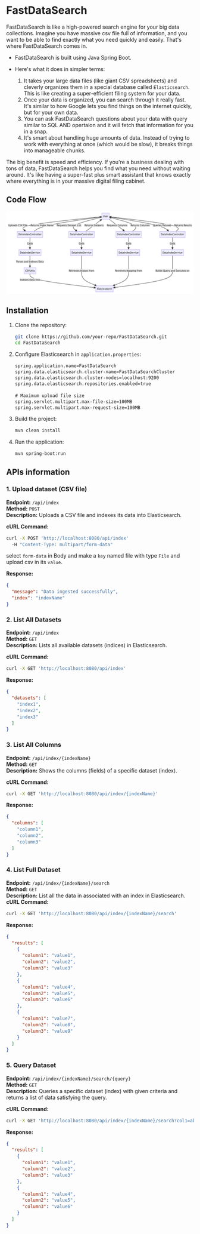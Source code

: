 # FastDataSearch
FastDataSearch is like a high-powered search engine for your big data collections. Imagine you have massive csv file full of information, and you want to be able to find exactly what you need quickly and easily. That's where FastDataSearch comes in.

- FastDataSearch is built using Java Spring Boot.

- Here's what it does in simpler terms:
  
  1. It takes your large data files (like giant CSV spreadsheets) and cleverly organizes them in a special database called `Elasticsearch`. This is like creating a super-efficient filing system for your data.
  2. Once your data is organized, you can search through it really fast. It's similar to how Google lets you find things on the internet quickly, but for your own data.
  3. You can ask FastDataSearch questions about your data with query similar to SQL AND opertaion and it will fetch that information for you in a snap.
  4. It's smart about handling huge amounts of data. Instead of trying to work with everything at once (which would be slow), it breaks things into manageable chunks.
   
The big benefit is speed and efficiency. If you're a business dealing with tons of data, FastDataSearch helps you find what you need without waiting around. It's like having a super-fast plus smart assistant that knows exactly where everything is in your massive digital filing cabinet.

## Code Flow
![img.png](info/img.png)

## Installation 

1. Clone the repository:
   ```sh
   git clone https://github.com/your-repo/FastDataSearch.git
   cd FastDataSearch
   ```
2. Configure Elasticsearch in `application.properties`:
   ```properties
   spring.application.name=FastDataSearch
   spring.data.elasticsearch.cluster-name=FastDataSearchCluster
   spring.data.elasticsearch.cluster-nodes=localhost:9200
   spring.data.elasticsearch.repositories.enabled=true

   # Maximum upload file size
   spring.servlet.multipart.max-file-size=100MB
   spring.servlet.multipart.max-request-size=100MB
   ```
3. Build the project:
   ```sh
   mvn clean install
   ```
4. Run the application:
   ```sh
   mvn spring-boot:run
   ```

## APIs information

### 1. Upload dataset (CSV file)
**Endpoint:** `/api/index`  
**Method:** `POST`  
**Description:** Uploads a CSV file and indexes its data into Elasticsearch.

**cURL Command:**
```sh
curl -X POST 'http://localhost:8080/api/index' 
  -H "Content-Type: multipart/form-data" 
```
select `form-data` in Body and make a `key` named file with type `File` and upload csv in its `value`.

**Response:**
  ```json
  {
    "message": "Data ingested successfully",
    "index": "indexName"
  }
  ```

### 2. List All Datasets
**Endpoint:** `/api/index`  
**Method:** `GET`  
**Description:** Lists all available datasets (indices) in Elasticsearch.

**cURL Command:**
```sh
curl -X GET 'http://localhost:8080/api/index'
```

**Response:**
  ```json
  {
    "datasets": [
      "index1", 
      "index2", 
      "index3"
    ]
  }
  ```

### 3. List All Columns
**Endpoint:** `/api/index/{indexName}`  
**Method:** `GET`  
**Description:** Shows the columns (fields) of a specific dataset (index).

**cURL Command:**
```sh
curl -X GET 'http://localhost:8080/api/index/{indexName}'
```

**Response:**

  ```json
  {
    "columns": [
      "column1", 
      "column2", 
      "column3"
    ]
  }
  ```

### 4. List Full Dataset
**Endpoint:** `/api/index/{indexName}/search`  
**Method:** `GET`  
**Description:** List all the data in associated with an index in Elasticsearch.
**cURL Command:**
```sh
curl -X GET 'http://localhost:8080/api/index/{indexName}/search' 
```

**Response:**
  ```json
  {
    "results": [
      {
        "column1": "value1",
        "column2": "value2",
        "column3": "value3"
      },
      {
        "column1": "value4",
        "column2": "value5",
        "column3": "value6"
      },
      {
        "column1": "value7",
        "column2": "value8",
        "column3": "value9"
      }
    ]
  }
  ```


### 5. Query Dataset
**Endpoint:** `/api/index/{indexName}/search/{query}`  
**Method:** `GET`  
**Description:** Queries a specific dataset (index) with given criteria and returns a list of data satisfying the query.

**cURL Command:**
```sh
curl -X GET 'http://localhost:8080/api/index/{indexName}/search?col1=abc&col2=xyz' 
```

**Response:**
  ```json
  {
    "results": [
      {
        "column1": "value1",
        "column2": "value2",
        "column3": "value3"
      },
      {
        "column1": "value4",
        "column2": "value5",
        "column3": "value6"
      }
    ]
  }
  ```
